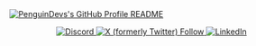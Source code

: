<a href="https://github.com/PenguinDevs/PenguinDevs">
  <picture>
    <source media="(prefers-color-scheme: dark)" srcset="https://raw.githubusercontent.com/PenguinDevs/PenguinDevs/main/dark_mode.svg">
    <img alt="PenguinDevs's GitHub Profile README" src="https://raw.githubusercontent.com/PenguinDevs/PenguinDevs/main/light_mode.svg">
  </picture>
  <div align="center">
    <p>
      <a href="https://discord.gg/xq25Exwf3X">
        <img src="https://img.shields.io/discord/1393987779343679649?color=5865F2&label=discord&logo=discord&logoColor=white" alt="Discord" />
      </a>
      <a href="https://x.com/PenguinDevs">
        <img alt="X (formerly Twitter) Follow" src="https://img.shields.io/twitter/follow/PenguinDevs">
      </a>
      <a href="https://www.linkedin.com/in/jason-yi-penguindevs/">
        <img alt="LinkedIn" src="https://img.shields.io/badge/Profile-LinkedIn-blue">
      </a>
    </p>
  </div>
</a>